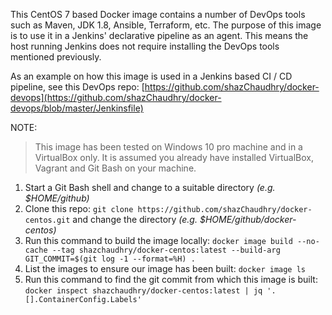 This CentOS 7 based Docker image contains a number of DevOps tools such as Maven, JDK 1.8, Ansible, Terraform, etc. The purpose of this image is to use it in a Jenkins' declarative pipeline as an agent. This means the host running Jenkins does not require installing the DevOps tools mentioned previously.

As an example on how this image is used in a Jenkins based CI / CD pipeline, see this DevOps repo: [https://github.com/shazChaudhry/docker-devops](https://github.com/shazChaudhry/docker-devops/blob/master/Jenkinsfile)

NOTE:
> This image has been tested on Windows 10 pro machine and in a VirtualBox only. It is assumed you already have installed VirtualBox, Vagrant and Git Bash on your machine.

1. Start a Git Bash shell and change to a suitable directory _(e.g. $HOME/github)_
1. Clone this repo: `git clone https://github.com/shazChaudhry/docker-centos.git` and change the directory _(e.g. $HOME/github/docker-centos)_
1. Run this command to build the image locally: `docker image build --no-cache --tag shazchaudhry/docker-centos:latest --build-arg GIT_COMMIT=$(git log -1 --format=%H) .`
1. List the images to ensure our image has been built: `docker image ls`
1. Run this command to find the git commit from which this image is built: `docker inspect shazchaudhry/docker-centos:latest | jq '.[].ContainerConfig.Labels'`
